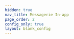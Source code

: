 ```yaml
---
hidden: true
nav_title: Messagerie In-app
page_order: 2
config_only: true
layout: blank_config
---
```

